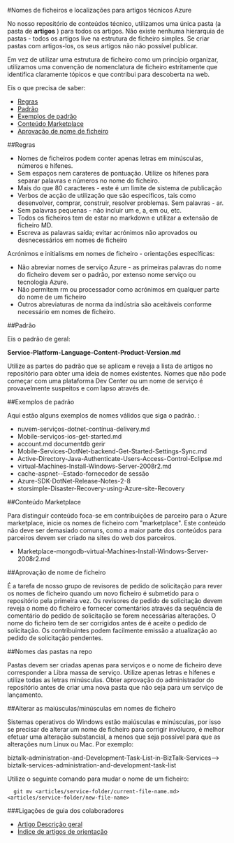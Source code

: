 <properties title="" pageTitle="Nomes de ficheiros e localizações para artigos técnicos Azure" description="Explica a estrutura de ficheiro para artigos e as convenções de nomenclatura que deve seguir quando cria um novo artigo." metaKeywords="" services="" solutions="" documentationCenter="" authors="tysonn" videoId="" scriptId="" manager="required" />

<tags ms.service="contributor-guide" ms.devlang="" ms.topic="article" ms.tgt_pltfrm="" ms.workload="" ms.date="03/14/2016" ms.author="tysonn" />

#<a name="file-names-and-locations-for-azure-technical-articles"></a>Nomes de ficheiros e localizações para artigos técnicos Azure

No nosso repositório de conteúdos técnico, utilizamos uma única pasta (a pasta de **artigos** ) para todos os artigos. Não existe nenhuma hierarquia de pastas - todos os artigos live na estrutura de ficheiro simples. Se criar pastas com artigos-los, os seus artigos não não possível publicar.

Em vez de utilizar uma estrutura de ficheiro como um princípio organizar, utilizamos uma convenção de nomenclatura de ficheiro estritamente que identifica claramente tópicos e que contribui para descoberta na web.

Eis o que precisa de saber:

+ [Regras]
+ [Padrão]
+ [Exemplos de padrão]
+ [Conteúdo Marketplace]
+ [Aprovação de nome de ficheiro]

##<a name="rules"></a>Regras

- Nomes de ficheiros podem conter apenas letras em minúsculas, números e hífenes. 
- Sem espaços nem carateres de pontuação. Utilize os hífenes para separar palavras e números no nome do ficheiro.
- Mais do que 80 caracteres - este é um limite de sistema de publicação
- Verbos de acção de utilização que são específicos, tais como desenvolver, comprar, construir, resolver problemas. Sem palavras - ar.
- Sem palavras pequenas - não incluir um e, a, em ou, etc.
- Todos os ficheiros tem de estar no markdown e utilizar a extensão de ficheiro MD.
- Escreva as palavras saída; evitar acrónimos não aprovados ou desnecessários em nomes de ficheiro

Acrónimos e initialisms em nomes de ficheiro - orientações específicas:

- Não abreviar nomes de serviço Azure - as primeiras palavras do nome do ficheiro devem ser o padrão, por extenso nome serviço ou tecnologia Azure. 
-   Não permitem rm ou processador como acrónimos em qualquer parte do nome de um ficheiro
- Outros abreviaturas de norma da indústria são aceitáveis conforme necessário em nomes de ficheiro. 

##<a name="pattern"></a>Padrão

Eis o padrão de geral:

 **Service-Platform-Language-Content-Product-Version.md**

Utilize as partes do padrão que se aplicam e reveja a lista de artigos no repositório para obter uma ideia de nomes existentes. Nomes que não pode começar com uma plataforma Dev Center ou um nome de serviço é provavelmente suspeitos e com lapso através de.

##<a name="standard-examples"></a>Exemplos de padrão

Aqui estão alguns exemplos de nomes válidos que siga o padrão. :

- nuvem-serviços-dotnet-contínua-delivery.md
- Mobile-serviços-ios-get-started.md
- account.md documentdb gerir
- Mobile-Services-DotNet-backend-Get-Started-Settings-Sync.md
- Active-Directory-Java-Authenticate-Users-Access-Control-Eclipse.md
- virtual-Machines-Install-Windows-Server-2008r2.md
- cache-aspnet--Estado-fornecedor de sessão
- Azure-SDK-DotNet-Release-Notes-2-8
- storsimple-Disaster-Recovery-using-Azure-site-Recovery

##<a name="marketplace-content"></a>Conteúdo Marketplace

Para distinguir conteúdo foca-se em contribuições de parceiro para o Azure marketplace, inicie os nomes de ficheiro com "marketplace". Este conteúdo não deve ser demasiado comuns, como a maior parte dos conteúdos para parceiros devem ser criado na sites do web dos parceiros.

- Marketplace-mongodb-virtual-Machines-Install-Windows-Server-2008r2.md

##<a name="file-name-approval"></a>Aprovação de nome de ficheiro

É a tarefa de nosso grupo de revisores de pedido de solicitação para rever os nomes de ficheiro quando um novo ficheiro é submetido para o repositório pela primeira vez. Os revisores de pedido de solicitação devem reveja o nome do ficheiro e fornecer comentários através da sequência de comentário do pedido de solicitação se forem necessárias alterações. O nome do ficheiro tem de ser corrigidos antes de é aceite o pedido de solicitação. Os contribuintes podem facilmente emissão a atualização ao pedido de solicitação pendentes.

##<a name="folder-names-in-the-repo"></a>Nomes das pastas na repo

Pastas devem ser criadas apenas para serviços e o nome de ficheiro deve corresponder a Libra massa de serviço. Utilize apenas letras e hífenes e utilize todas as letras minúsculas. Obter aprovação do administrador do repositório antes de criar uma nova pasta que não seja para um serviço de lançamento.

##<a name="changing-case-in-file-names"></a>Alterar as maiúsculas/minúsculas em nomes de ficheiro

Sistemas operativos do Windows estão maiúsculas e minúsculas, por isso se precisar de alterar um nome de ficheiro para corrigir invólucro, é melhor efetuar uma alteração substancial, a menos que seja possível para que as alterações num Linux ou Mac. Por exemplo:

  biztalk-administration-and-Development-Task-List-in-BizTalk-Services--> biztalk-services-administration-and-development-task-list

Utilize o seguinte comando para mudar o nome de um ficheiro:
```
  git mv <articles/service-folder/current-file-name.md> <articles/service-folder/new-file-name>
```

###<a name="contributors-guide-links"></a>Ligações de guia dos colaboradores

- [Artigo Descrição geral](./../README.md)
- [Índice de artigos de orientação](./contributor-guide-index.md)


<!--Anchors-->
[Regras]: #rules
[Padrão]: #pattern
[Exemplos de padrão]: #standard-examples
[Conteúdo Marketplace]: #marketplace-content
[Aprovação de nome de ficheiro]: #file-name-approval
